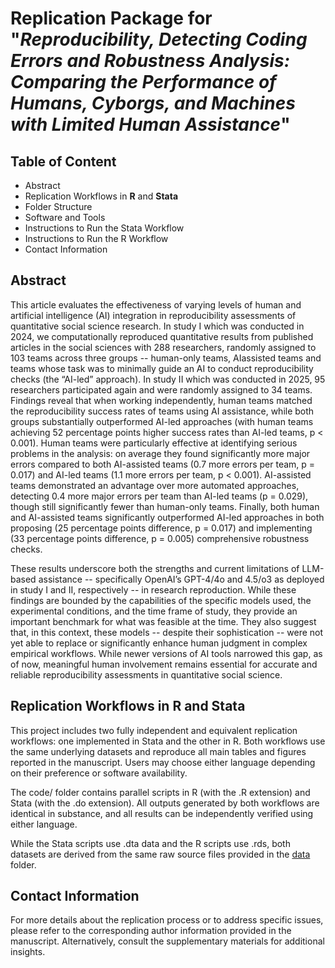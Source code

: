 # Replication Package for "_Reproducibility, Detecting Coding Errors and Robustness Analysis: Comparing the Performance of Humans, Cyborgs, and Machines with Limited Human Assistance_"

## Table of Content
- Abstract 
- Replication Workflows in **R** and **Stata**
- Folder Structure
- Software and Tools
- Instructions to Run the Stata Workflow
- Instructions to Run the R Workflow
- Contact Information

## Abstract
This article evaluates the effectiveness of varying levels of human and artificial intelligence (AI) integration in reproducibility assessments of quantitative social science research. In study I which was conducted in 2024, we computationally reproduced quantitative results from published articles in the social sciences with 288 researchers, randomly assigned to 103 teams across three groups -- human-only teams, AIassisted teams and teams whose task was to minimally guide an AI to conduct reproducibility checks (the “AI-led” approach). In study II which was conducted in 2025, 95 researchers participated again and were randomly assigned to 34 teams. Findings reveal that when working independently, human teams matched the reproducibility success rates of teams using AI assistance, while both groups substantially outperformed AI-led approaches (with human teams achieving 52 percentage points higher success rates than AI-led teams, p < 0.001). Human teams were particularly effective at identifying serious problems in the analysis: on average they found significantly more major errors compared to both AI-assisted teams (0.7 more errors per team, p = 0.017) and AI-led teams (1.1 more errors per team, p < 0.001). AI-assisted teams demonstrated an advantage over more automated approaches, detecting 0.4 more major errors per team than AI-led teams (p = 0.029), though still significantly fewer than human-only teams. Finally, both human and AI-assisted teams significantly outperformed AI-led approaches in both proposing (25 percentage points difference, p = 0.017) and implementing (33 percentage points difference, p = 0.005) comprehensive robustness checks.

These results underscore both the strengths and current limitations of LLM-based assistance -- specifically OpenAI’s GPT-4/4o and 4.5/o3 as deployed in study I and II, respectively -- in research reproduction. While these findings are bounded by the capabilities of the specific models used, the experimental conditions, and the time frame of study, they provide an important benchmark for what was feasible at the time. They also suggest that, in this context, these models -- despite their sophistication -- were not yet able to replace or significantly enhance human judgment in complex empirical workflows. While newer versions of AI tools narrowed this gap, as of now, meaningful human involvement remains essential for accurate and reliable reproducibility assessments in quantitative social science.

## Replication Workflows in **R** and Stata
This project includes two fully independent and equivalent replication workflows: one implemented in Stata and the other in R. Both workflows use the same underlying datasets and reproduce all main tables and figures reported in the manuscript. Users may choose either language depending on their preference or software availability.

The code/ folder contains parallel scripts in R (with the .R extension) and Stata (with the .do extension). All outputs generated by both workflows are identical in substance, and all results can be independently verified using either language.

While the Stata scripts use .dta data and the R scripts use .rds, both datasets are derived from the same raw source files provided in the [data]() folder.

## Contact Information
For more details about the replication process or to address specific issues, please refer to the corresponding author information provided in the manuscript. Alternatively, consult the supplementary materials for additional insights.
